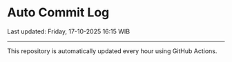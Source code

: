 # Auto Commit Log

Last updated: Friday, 17-10-2025 16:15 WIB

---

This repository is automatically updated every hour using GitHub Actions.
